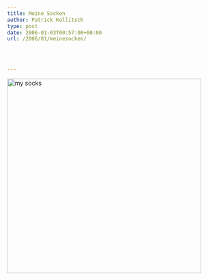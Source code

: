```yaml
---
title: Meine Socken
author: Patrick Kollitsch
type: post
date: 2006-01-03T00:57:00+00:00
url: /2006/01/meinesocken/




---
```

[<img width="455" src="//static.flickr.com/42/81384531_3afc683e52.jpg" alt="my socks" />][1]

 [1]: http://www.flickr.com/photos/schreibblogade/81384531/ "my socks"